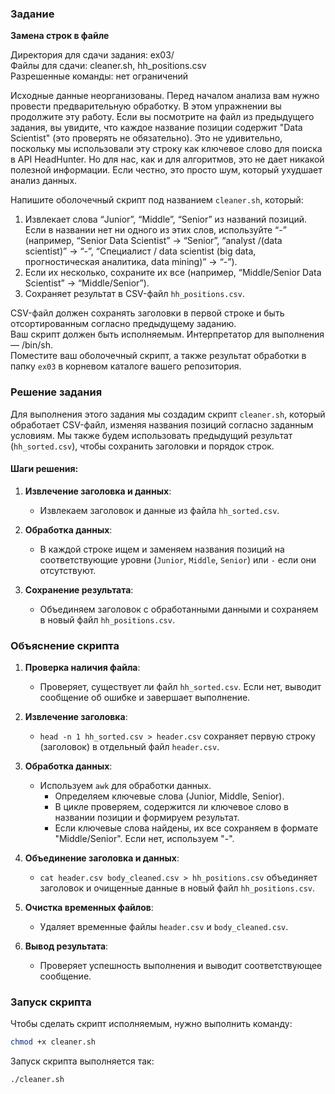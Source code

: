### Задание

**Замена строк в файле**

Директория для сдачи задания: ex03/  
Файлы для сдачи: cleaner.sh, hh_positions.csv  
Разрешенные команды: нет ограничений

Исходные данные неорганизованы. Перед началом анализа вам нужно провести предварительную обработку. В этом упражнении вы продолжите эту работу. Если вы посмотрите на файл из предыдущего задания, вы увидите, что каждое название позиции содержит "Data Scientist" (это проверять не обязательно). Это не удивительно, поскольку мы использовали эту строку как ключевое слово для поиска в API HeadHunter. Но для нас, как и для алгоритмов, это не дает никакой полезной информации. Если честно, это просто шум, который ухудшает анализ данных.

Напишите оболочечный скрипт под названием `cleaner.sh`, который:

1. Извлекает слова “Junior”, “Middle”, “Senior” из названий позиций. Если в названии нет ни одного из этих слов, используйте “-” (например, “Senior Data Scientist” -> “Senior”, “analyst /(data scientist)” -> “-”, “Специалист / data scientist (big data, прогностическая аналитика, data mining)” -> “-”).
2. Если их несколько, сохраните их все (например, “Middle/Senior Data Scientist” -> “Middle/Senior”).
3. Сохраняет результат в CSV-файл `hh_positions.csv`.

CSV-файл должен сохранять заголовки в первой строке и быть отсортированным согласно предыдущему заданию.  
Ваш скрипт должен быть исполняемым. Интерпретатор для выполнения — /bin/sh.  
Поместите ваш оболочечный скрипт, а также результат обработки в папку `ex03` в корневом каталоге вашего репозитория.

### Решение задания

Для выполнения этого задания мы создадим скрипт `cleaner.sh`, который обработает CSV-файл, изменяя названия позиций согласно заданным условиям. Мы также будем использовать предыдущий результат (`hh_sorted.csv`), чтобы сохранить заголовки и порядок строк.

#### Шаги решения:

1. **Извлечение заголовка и данных**:
   - Извлекаем заголовок и данные из файла `hh_sorted.csv`.
   
2. **Обработка данных**:
   - В каждой строке ищем и заменяем названия позиций на соответствующие уровни (`Junior`, `Middle`, `Senior`) или `-` если они отсутствуют.

3. **Сохранение результата**:
   - Объединяем заголовок с обработанными данными и сохраняем в новый файл `hh_positions.csv`.


### Объяснение скрипта

1. **Проверка наличия файла**:
   - Проверяет, существует ли файл `hh_sorted.csv`. Если нет, выводит сообщение об ошибке и завершает выполнение.

2. **Извлечение заголовка**:
   - `head -n 1 hh_sorted.csv > header.csv` сохраняет первую строку (заголовок) в отдельный файл `header.csv`.

3. **Обработка данных**:
   - Используем `awk` для обработки данных. 
     - Определяем ключевые слова (Junior, Middle, Senior).
     - В цикле проверяем, содержится ли ключевое слово в названии позиции и формируем результат.
     - Если ключевые слова найдены, их все сохраняем в формате "Middle/Senior". Если нет, используем "-".

4. **Объединение заголовка и данных**:
   - `cat header.csv body_cleaned.csv > hh_positions.csv` объединяет заголовок и очищенные данные в новый файл `hh_positions.csv`.

5. **Очистка временных файлов**:
   - Удаляет временные файлы `header.csv` и `body_cleaned.csv`.

6. **Вывод результата**:
   - Проверяет успешность выполнения и выводит соответствующее сообщение.
   
    


### Запуск скрипта

Чтобы сделать скрипт исполняемым, нужно выполнить команду:

```sh
chmod +x cleaner.sh
```

Запуск скрипта выполняется так:

```sh
./cleaner.sh
```